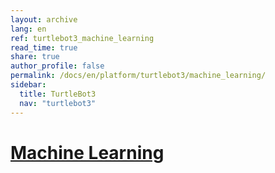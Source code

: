 ```yaml
---
layout: archive
lang: en
ref: turtlebot3_machine_learning
read_time: true
share: true
author_profile: false
permalink: /docs/en/platform/turtlebot3/machine_learning/
sidebar:
  title: TurtleBot3
  nav: "turtlebot3"
---
```


<div style="counter-reset: h1 19"></div>

# [Machine Learning](#machine-learning)
